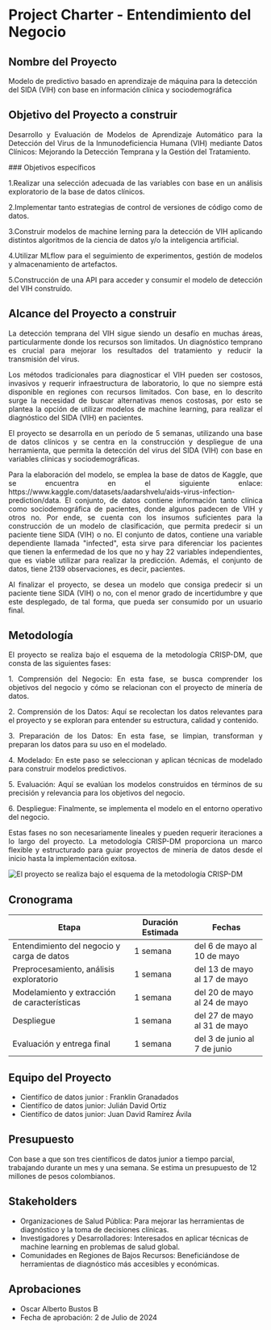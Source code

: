 # Project Charter - Entendimiento del Negocio

## Nombre del Proyecto

Modelo de predictivo basado en aprendizaje de máquina para la detección del SIDA (VIH) con base en información clínica y sociodemográfica

## Objetivo del Proyecto a construir
<p align="justify">
Desarrollo y Evaluación de Modelos de Aprendizaje Automático para la Detección del Virus de la Inmunodeficiencia Humana (VIH) mediante Datos Clínicos: Mejorando la Detección Temprana y la Gestión del Tratamiento.
</p>
### Objetivos específicos
<p align="justify">
1.Realizar una selección adecuada de las variables con base en un análisis exploratorio de la base de datos clínicos. 
</p>
<p align="justify">
2.Implementar tanto estrategias de control de versiones de código como de datos.
</p>
<p align="justify">
3.Construir modelos de machine lerning para la detección de VIH aplicando distintos algoritmos de la ciencia de datos y/o la inteligencia artificial. 
</p>
<p align="justify">
4.Utilizar MLflow para el seguimiento de experimentos, gestión de modelos y almacenamiento de artefactos.
</p>
<p align="justify">
5.Construcción de una API para acceder y consumir el modelo de detección del VIH construído. 
</p>


## Alcance del Proyecto a construir
<p align="justify">
La detección temprana del VIH sigue siendo un desafío en muchas áreas, particularmente donde los recursos son limitados. Un diagnóstico temprano es crucial para mejorar los resultados del tratamiento y reducir la transmisión del virus.
</p>

<p align="justify">
Los métodos tradicionales para diagnosticar el VIH pueden ser costosos, invasivos y requerir infraestructura de laboratorio, lo que no siempre está disponible en regiones con recursos limitados. Con base, en lo descrito surge la necesidad de buscar alternativas menos costosas, por esto se plantea la opción de utilizar modelos de machine learning, para realizar el diagnóstico del SIDA (VIH) en pacientes.
</p>

<p align="justify">
El proyecto se desarrolla en un período de 5 semanas, utilizando una base de datos clínicos y se centra en la construcción y despliegue de una herramienta, que permita la detección del virus del SIDA (VIH) con base en variables clínicas y sociodemográficas.  
</p>

<p align="justify">
Para la elaboración del modelo, se emplea la base de datos de Kaggle, que se encuentra en el siguiente enlace: https://www.kaggle.com/datasets/aadarshvelu/aids-virus-infection-prediction/data. El conjunto, de datos contiene información tanto clínica como sociodemográfica de pacientes, donde algunos padecen de VIH y otros no. Por ende, se cuenta con los insumos suficientes para la construcción de un modelo de clasificación, que permita predecir si un paciente tiene SIDA (VIH) o no. El conjunto de datos, contiene una variable dependiente llamada "infected", esta sirve para diferenciar los pacientes que tienen la enfermedad de los que no y hay 22 variables independientes, que es viable utilizar para realizar la predicción. Además, el conjunto de datos, tiene 2139 observaciones, es decir, pacientes. 
</p>

<p align="justify">
Al finalizar el proyecto, se desea un modelo que consiga predecir si un paciente tiene SIDA (VIH) o no, con el menor grado de incertidumbre y que este desplegado, de tal forma, que pueda ser consumido por un usuario final. 
</p>

## Metodología
<p align="justify">
El proyecto se realiza bajo el esquema de la metodología CRISP-DM, que consta de las siguientes fases: 
</p>
<p align="justify">
1. Comprensión del Negocio: En esta fase, se busca comprender los objetivos del negocio y cómo se relacionan con el proyecto de minería de datos.
</p>
<p align="justify">
2. Comprensión de los Datos: Aquí se recolectan los datos relevantes para el proyecto y se exploran para entender su estructura, calidad y contenido. 
</p>
<p align="justify">
3. Preparación de los Datos: En esta fase, se limpian, transforman y preparan los datos para su uso en el modelado. 
</p>
<p align="justify">
4. Modelado: En este paso se seleccionan y aplican técnicas de modelado para construir modelos predictivos.
</p>
<p align="justify">
5. Evaluación: Aquí se evalúan los modelos construidos en términos de su precisión y relevancia para los objetivos del negocio.
</p>
<p align="justify">
6. Despliegue: Finalmente, se implementa el modelo en el entorno operativo del negocio. 
</p>
<p align="justify">
Estas fases no son necesariamente lineales y pueden requerir iteraciones a lo largo del proyecto. La metodología CRISP-DM proporciona un marco flexible y estructurado para guiar proyectos de minería de datos desde el inicio hasta la implementación exitosa.
</p>

![El proyecto se realiza bajo el esquema de la metodología CRISP-DM](https://upload.wikimedia.org/wikipedia/commons/b/b9/CRISP-DM_Process_Diagram.png)


## Cronograma

| Etapa | Duración Estimada | Fechas |
|------|---------|-------|
| Entendimiento del negocio y carga de datos | 1 semana | del 6 de mayo al 10 de mayo |
| Preprocesamiento, análisis exploratorio | 1 semana | del 13 de mayo al 17 de mayo |
| Modelamiento y extracción de características | 1 semana | del 20 de mayo al 24 de mayo |
| Despliegue | 1 semana | del 27 de mayo al 31 de mayo |
| Evaluación y entrega final | 1 semana | del 3 de junio al 7 de junio |



## Equipo del Proyecto

- Cientifíco de datos junior : Franklin Granadados 
- Cientifíco de datos junior: Julián David Ortiz 
- Cientifíco de datos junior: Juan David Ramírez Ávila 

## Presupuesto

Con base a que son tres científicos de datos junior a tiempo parcial, trabajando durante un mes y una semana. Se estima un presupuesto de 12 millones de pesos colombianos.

## Stakeholders

- Organizaciones de Salud Pública: Para mejorar las herramientas de diagnóstico y la toma de decisiones clínicas.
- Investigadores y Desarrolladores: Interesados en aplicar técnicas de machine learning en problemas de salud global.
- Comunidades en Regiones de Bajos Recursos: Beneficiándose de herramientas de diagnóstico más accesibles y económicas.

## Aprobaciones

- Oscar Alberto Bustos B
- Fecha de aprobación: 2 de Julio de 2024
